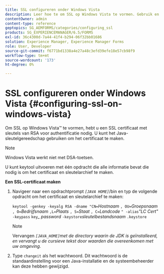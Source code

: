 ```yaml
---
title: SSL configureren onder Windows Vista
description: Leer hoe te om SSL op Windows Vista te vormen. Gebruik en voer het Java Keytool uit om het SSL-certificaat te genereren met RSA-sleutels voor de verificatie.
contentOwner: admin
content-type: reference
geptopics: SG_AEMFORMS/categories/configuring_ssl
products: SG_EXPERIENCEMANAGER/6.5/FORMS
exl-id: 36c4300d-7a44-41f4-b294-06f32bb01686
solution: Experience Manager, Experience Manager Forms
role: User, Developer
source-git-commit: f6771bd1338a4e27a48c3efd39efe18e57cb98f9
workflow-type: tm+mt
source-wordcount: '173'
ht-degree: 0%

---
```


# SSL configureren onder Windows Vista {#configuring-ssl-on-windows-vista}

Om SSL op Windows Vista™ te vormen, hebt u een SSL certificaat met sleutels van RSA voor authentificatie nodig. U kunt het Java-sleutelgereedschap gebruiken om het certificaat te maken.

>[!NOTE]
>
>Windows Vista werkt niet met DSA-toetsen.

U kunt keytool uitvoeren met één opdracht die alle informatie bevat die nodig is om het certificaat en sleutelarchief te maken.

**Een SSL-certificaat maken**

1. Navigeer naar een opdrachtprompt *`[JAVA HOME]`*/bin en typ de volgende opdracht om het certificaat en sleutelarchief te maken:

   `keytool -genkey -keyalg RSA -dname "CN=`*Hostnaam* `, OU=`*Groepsnaam* `, O=`*Bedrijfsnaam* `,L=`*Plaats* `, S=`*Staat* `, C=`*Landcode* `" -alias`*&quot;LC Cert&quot;* `-keypass` `key`*_* *password* `-keystore`*sleutelbestandsnaam* `.keystore`

   >[!NOTE]
   >
   >Vervangen *`[JAVA_HOME]`met de directory waarin de JDK is geïnstalleerd, en vervangt u de cursieve tekst door waarden die overeenkomen met uw omgeving.*

1. Type `changeit` als het wachtwoord. Dit wachtwoord is de standaardinstelling voor een Java-installatie en de systeembeheerder kan deze hebben gewijzigd.
